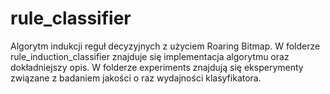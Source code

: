 # rule_classifier
Algorytm indukcji reguł decyzyjnych z użyciem Roaring Bitmap. 
W folderze rule_induction_classifier znajduje się implementacja algorytmu oraz dokładniejszy opis. 
W folderze experiments znajdują się eksperymenty związane z badaniem jakości o raz wydajności klasyfikatora.
